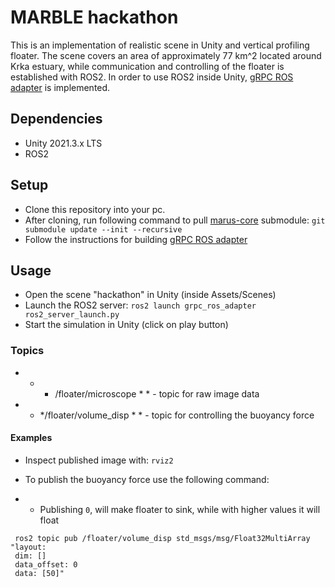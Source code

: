 # MARBLE hackathon

This is an implementation of realistic scene in Unity and vertical profiling floater. The scene covers an area of approximately 77 km^2 located around Krka estuary, while communication and controlling of the floater is established with ROS2. In order to use ROS2 inside Unity, [gRPC ROS adapter](https://github.com/MARUSimulator/grpc_ros_adapter/tree/galactic) is implemented. 

## Dependencies

* Unity 2021.3.x LTS
* ROS2

## Setup

* Clone this repository into your pc.
* After cloning, run following command to pull [marus-core](https://github.com/MARUSimulator/marus-core) submodule:
`git submodule update --init --recursive`
* Follow the instructions for building [gRPC ROS adapter](https://github.com/MARUSimulator/grpc_ros_adapter/tree/galactic)  


## Usage

* Open the scene "hackathon" in Unity (inside Assets/Scenes)
* Launch the ROS2 server: 
`ros2 launch grpc_ros_adapter ros2_server_launch.py` 
* Start the simulation in Unity (click on play button) 

### Topics

* * * /floater/microscope * * - topic for raw image data
* * */floater/volume_disp * * - topic for controlling the buoyancy force


#### Examples
* Inspect published image with: `rviz2`

* To publish the buoyancy force use the following command:
* * Publishing `0`, will make floater to sink, while with higher values it will float
```
 ros2 topic pub /floater/volume_disp std_msgs/msg/Float32MultiArray "layout: 
 dim: []
 data_offset: 0 
 data: [50]"
  ```


